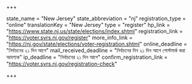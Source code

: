 +++

state_name = "New Jersey"
state_abbreviation = "nj"
registration_type = "online"
translationKey = "New Jersey"
type = "register"
hp_link = "https://www.state.nj.us/state/elections/index.shtml"
registration_link = "https://voter.svrs.nj.gov/register"
more_info_link = "https://nj.gov/state/elections/voter-registration.shtml"
online_deadline = "নির্বাচনের ২১ দিন আগে"
mail_received_deadline = "নির্বাচনের দিন ২১ দিন আগে পোস্টমার্ক করা আবশ্যক"
ip_deadline = "নির্বাচনের ২১ দিন আগে"
confirm_registration_link = "https://voter.svrs.nj.gov/registration-check"

+++